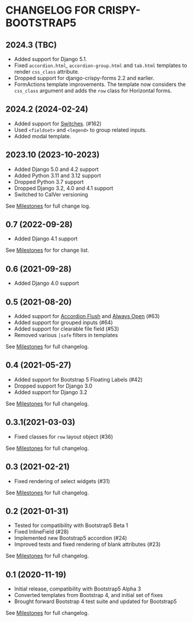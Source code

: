 # CHANGELOG FOR CRISPY-BOOTSTRAP5

## 2024.3 (TBC)
* Added support for Django 5.1.
* Fixed `accordion.html`, `accordion-group.html` and `tab.html` templates to render `css_class` attribute.
* Dropped support for django-crispy-forms 2.2 and earlier.
* FormActions template improvements. The template now considers the `css_class` argument and adds the `row` class for Horizontal forms.

## 2024.2 (2024-02-24)

* Added support for [Switches](https://getbootstrap.com/docs/5.2/forms/checks-radios/#switches). (#162)
* Used `<fieldset>` and `<legend>` to group related inputs.
* Added modal template.

## 2023.10 (2023-10-2023)
* Added Django 5.0 and 4.2 support
* Added Python 3.11 and 3.12 support
* Dropped Python 3.7 support
* Dropped Django 3.2, 4.0 and 4.1 support
* Switched to CalVer versioning

See [Milestones](https://github.com/django-crispy-forms/crispy-bootstrap5/milestone/8?closed=1) for full change log.

## 0.7 (2022-09-28)
* Added Django 4.1 support

See [Milestones](https://github.com/django-crispy-forms/crispy-bootstrap5/milestones?state=closed) for for change list.

## 0.6 (2021-09-28)
* Added Django 4.0 support

## 0.5 (2021-08-20)
* Added support for [Accordion Flush](https://getbootstrap.com/docs/5.0/components/accordion/#flush) and 
  [Always Open](https://getbootstrap.com/docs/5.0/components/accordion/#always-open) (#63)
* Added support for grouped inputs (#64)
* Added support for clearable file field (#53)
* Removed various `|safe` filters in templates

See [Milestones](https://github.com/django-crispy-forms/crispy-bootstrap5/milestone/6?closed=1) for full changelog.


## 0.4 (2021-05-27)
* Added support for Bootstrap 5 Floating Labels (#42)
* Dropped support for Django 3.0
* Added support for Django 3.2

See [Milestones](https://github.com/django-crispy-forms/crispy-bootstrap5/milestone/5?closed=1) for full changelog.

## 0.3.1(2021-03-03)
* Fixed classes for `row` layout object (#36)

See [Milestones](https://github.com/django-crispy-forms/crispy-bootstrap5/milestone/4?closed=1) for full changelog.

## 0.3 (2021-02-21)
* Fixed rendering of select widgets (#31)

See [Milestones](https://github.com/django-crispy-forms/crispy-bootstrap5/milestone/3?closed=1) for full changelog.

## 0.2 (2021-01-31)
* Tested for compatibility with Bootstrap5 Beta 1
* Fixed InlineField (#28)
* Implemented new Bootstrap5 accordion (#24)
* Improved tests and fixed rendering of blank attributes (#23) 

See [Milestones](https://github.com/django-crispy-forms/crispy-bootstrap5/milestone/2) for full changelog.

## 0.1 (2020-11-19)
* Initial release, compatibility with Bootstrap5 Alpha 3
* Converted templates from Bootstrap 4, and initial set of fixes
* Brought forward Bootstrap 4 test suite and updated for Bootstrap5

See [Milestones](https://github.com/django-crispy-forms/crispy-bootstrap5/milestone/1) for full changelog. 
